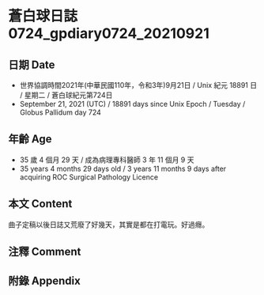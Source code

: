 [_metadata_:encoding]: - "utf-8"
[_metadata_:language]: - "zh-Hant-TW"
[_metadata_:fileformat]: - "markdown"
[_metadata_:MIME_type]: - "text/plain"
[_metadata_:markdown_version]: - "commonmark version 0.30"
[_metadata_:markdown_spec]: - "https://spec.commonmark.org/0.30/"

# 蒼白球日誌0724_gpdiary0724_20210921 #

## 日期 Date ##

* 世界協調時間2021年(中華民國110年，令和3年)9月21日 / Unix 紀元 18891 日 / 星期二 / 蒼白球紀元第724日
* September 21, 2021 (UTC) / 18891 days since Unix Epoch / Tuesday / Globus Pallidum day 724

## 年齡 Age ##

* 35 歲 4 個月 29 天 / 成為病理專科醫師 3 年 11 個月 9 天
* 35 years 4 months 29 days old / 3 years 11 months 9 days after acquiring ROC Surgical Pathology Licence

## 本文 Content ##

曲子定稿以後日誌又荒廢了好幾天，其實是都在打電玩。好過癮。

## 注釋 Comment ##



## 附錄 Appendix ##

